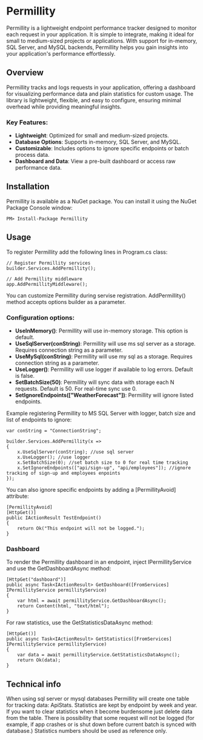 # Permillity

Permillity is a lightweight endpoint performance tracker designed to monitor each request in your application. It is simple to integrate, making it ideal for small to medium-sized projects or applications. With support for in-memory, SQL Server, and MySQL backends, Permillity helps you gain insights into your application's performance effortlessly.

## Overview

Permillity tracks and logs requests in your application, offering a dashboard for visualizing performance data and plain statistics for custom usage. The library is lightweight, flexible, and easy to configure, ensuring minimal overhead while providing meaningful insights.

### Key Features:
- **Lightweight**: Optimized for small and medium-sized projects.
- **Database Options**: Supports in-memory, SQL Server, and MySQL.
- **Customizable**: Includes options to ignore specific endpoints or batch process data.
- **Dashboard and Data**: View a pre-built dashboard or access raw performance data.


## Installation

Permillity is available as a NuGet package. You can install it using the NuGet Package Console window:

```
PM> Install-Package Permillity
```

## Usage

To register Permillity add the following lines in Program.cs class:

```
// Register Permillity services
builder.Services.AddPermillity();
```

```
// Add Permillity middleware
app.AddPermillityMiddleware();
```

You can customize Permillity during servise registration. AddPermillity() method accepts options builder as a parameter.

### Configuration options:
- **UseInMemory()**: Permillity will use in-memory storage. This option is default.
- **UseSqlServer(conString)**: Permillity will use ms sql server as a storage. Requires connection string as a parameter.
- **UseMySql(conString)**: Permillity will use my sql as a storage. Requires connection string as a parameter.
- **UseLogger()**: Permillity will use logger if available to log errors. Default is false.
- **SetBatchSize(50)**: Permillity will sync data with storage each N requests. Default is 50. For real-time sync use 0.
- **SetIgnoreEndpoints(["WeatherForecast"])**: Permillity will ignore listed endpoints.

Example registering Permillity to MS SQL Server with logger, batch size and list of endpoints to ignore:

```
var conString = "ConnectionString";

builder.Services.AddPermillity(x =>
{
    x.UseSqlServer(conString); //use sql server 
    x.UseLogger(); //use logger
    x.SetBatchSize(0); //set batch size to 0 for real time tracking
    x.SetIgnoreEndpoints(["api/sign-up", "api/employees"]); //ignore tracking of sign-up and employees enpoints
});
```

You can also ignore specific endpoints by adding a [PermillityAvoid] attribute:

```
[PermillityAvoid]
[HttpGet()]
public IActionResult TestEndpoint()
{
    return Ok("This endpoint will not be logged.");
}
```

### Dashboard

To render the Permillity dashboard in an endpoint, inject IPermillityService and use the GetDashboardAsync method:

```
[HttpGet("dashboard")]
public async Task<IActionResult> GetDashboard([FromServices] IPermillityService permillityService)
{
    var html = await permillityService.GetDashboardAsync();
    return Content(html, "text/html");
}
```

For raw statistics, use the GetStatisticsDataAsync method:

```
[HttpGet()]
public async Task<IActionResult> GetStatistics([FromServices] IPermillityService permillityService)
{
    var data = await permillityService.GetStatisticsDataAsync();
    return Ok(data);
}
```

## Technical info

When using sql server or mysql databases Permillity will create one table for tracking data: ApiStats. Statistics are kept by endpoint by week and year. If you want to clear statistics when it become burdensome just delete data from the table. There is possibility that some request will not be logged (for example, if app crashes or is shut down before current batch is synced with database.) Statistics numbers should be used as reference only. 
